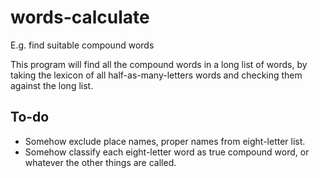 # words-calculate
E.g. find suitable compound words

This program will find all the compound words in a long list of words, by
taking the lexicon of all half-as-many-letters words and checking them against 
the long list.

## To-do

* Somehow exclude place names, proper names from eight-letter list.
* Somehow classify each eight-letter word as true compound word, or whatever the other things are called.